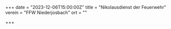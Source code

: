 +++
date = "2023-12-06T15:00:00Z"
title = "Nikolausdienst der Feuerwehr"
verein = "FFW Niederjosbach"
ort = ""

+++
